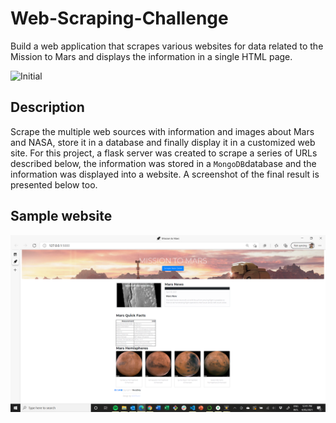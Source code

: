 # Web-Scraping-Challenge
 Build a web application that scrapes various websites for data related to the Mission to Mars and displays the information in a single HTML page.
 
![Initial](Missions_to_Mars/ScreenShots/Missions_to_Mars.gif "App Running`")
## Description

Scrape the multiple web sources with information and images about Mars and NASA, store it in a database and finally display it in a customized web site. For this project, a flask server was created to scrape a series of URLs described below, the information was stored in a `MongoDB`database and the information was displayed into a website. A screenshot of the final result is presented below too.

## Sample website

![Initial](Missions_to_Mars/ScreenShots/Screen1.png "Page after running the `Scrape New Data`")
